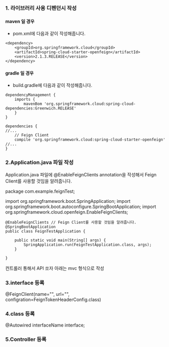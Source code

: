### 1. 라이브러리 사용 디펜던시 작성
#### maven 일 경우
- pom.xml에 다음과 같이 작성해줍니다.
```
<dependency>
    <groupId>org.springframework.cloud</groupId>
    <artifactId>spring-cloud-starter-openfeign</artifactId>
    <version>2.1.3.RELEASE</version>
</dependency>
```
#### gradle 일 경우
- build.gradle에 다음과 같이 작성해줍니다.
```
dependencyManagement {
    imports {
        mavenBom 'org.springframework.cloud:spring-cloud-dependencies:Greenwich.RELEASE'
    }
}

dependencies {
//...
    // Feign Client
    compile 'org.springframework.cloud:spring-cloud-starter-openfeign'
//...
}
```

### 2.Application.java 파일 작성
Application.java 파일에 @EnableFeignClients annotation을 작성해서 Feign Client를 사용할 것임을 알려줍니다.

package com.example.feignTest;

import org.springframework.boot.SpringApplication;
import org.springframework.boot.autoconfigure.SpringBootApplication;
import org.springframework.cloud.openfeign.EnableFeignClients;
```
@EnableFeignClients // Feign Client를 사용할 것임을 알려줍니다.
@SpringBootApplication
public class FeignTestApplication {

	public static void main(String[] args) {
		SpringApplication.run(FeignTestApplication.class, args);
	}

}
```

컨트롤러 통해서 API 쏘자 아래는 mvc 형식으로 작성 

### 3.interface 등록
@FeignClient(name="", url="", configration=FeignTokenHeaderConfig.class)

### 4.class 등록
@Autowired
interfaceName interface;
### 5.Controller 등록
